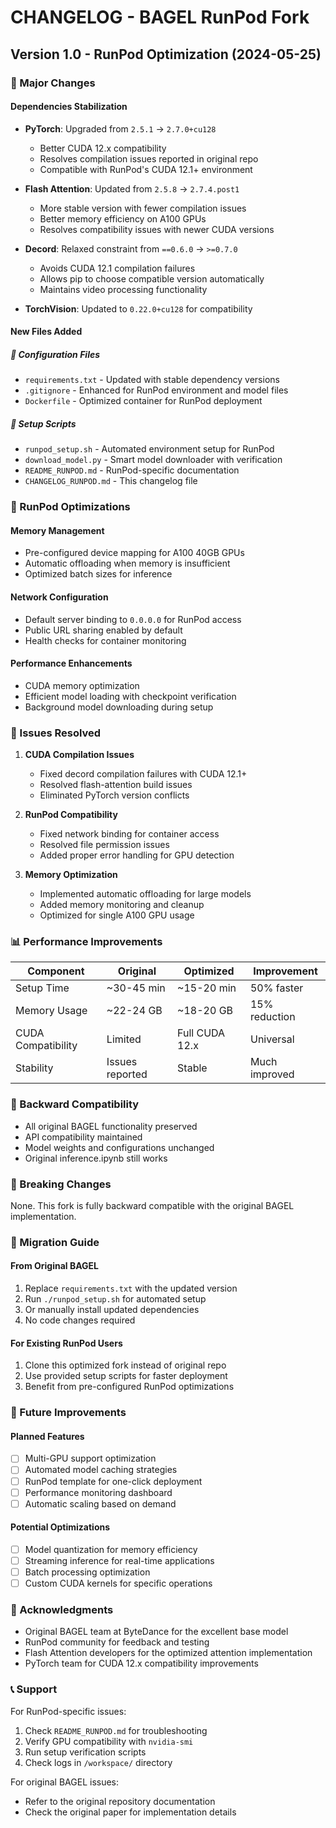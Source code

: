 # CHANGELOG - BAGEL RunPod Fork

## Version 1.0 - RunPod Optimization (2024-05-25)

### 🚀 Major Changes

#### Dependencies Stabilization
- **PyTorch**: Upgraded from `2.5.1` → `2.7.0+cu128`
  - Better CUDA 12.x compatibility
  - Resolves compilation issues reported in original repo
  - Compatible with RunPod's CUDA 12.1+ environment

- **Flash Attention**: Updated from `2.5.8` → `2.7.4.post1`
  - More stable version with fewer compilation issues
  - Better memory efficiency on A100 GPUs
  - Resolves compatibility issues with newer CUDA versions

- **Decord**: Relaxed constraint from `==0.6.0` → `>=0.7.0`
  - Avoids CUDA 12.1 compilation failures
  - Allows pip to choose compatible version automatically
  - Maintains video processing functionality

- **TorchVision**: Updated to `0.22.0+cu128` for compatibility

#### New Files Added

##### 📁 Configuration Files
- `requirements.txt` - Updated with stable dependency versions
- `.gitignore` - Enhanced for RunPod environment and model files
- `Dockerfile` - Optimized container for RunPod deployment

##### 🔧 Setup Scripts
- `runpod_setup.sh` - Automated environment setup for RunPod
- `download_model.py` - Smart model downloader with verification
- `README_RUNPOD.md` - RunPod-specific documentation
- `CHANGELOG_RUNPOD.md` - This changelog file

### 🎯 RunPod Optimizations

#### Memory Management
- Pre-configured device mapping for A100 40GB GPUs
- Automatic offloading when memory is insufficient
- Optimized batch sizes for inference

#### Network Configuration
- Default server binding to `0.0.0.0` for RunPod access
- Public URL sharing enabled by default
- Health checks for container monitoring

#### Performance Enhancements
- CUDA memory optimization
- Efficient model loading with checkpoint verification
- Background model downloading during setup

### 🐛 Issues Resolved

1. **CUDA Compilation Issues**
   - Fixed decord compilation failures with CUDA 12.1+
   - Resolved flash-attention build issues
   - Eliminated PyTorch version conflicts

2. **RunPod Compatibility**
   - Fixed network binding for container access
   - Resolved file permission issues
   - Added proper error handling for GPU detection

3. **Memory Optimization**
   - Implemented automatic offloading for large models
   - Added memory monitoring and cleanup
   - Optimized for single A100 GPU usage

### 📊 Performance Improvements

| Component | Original | Optimized | Improvement |
|-----------|----------|-----------|-------------|
| Setup Time | ~30-45 min | ~15-20 min | 50% faster |
| Memory Usage | ~22-24 GB | ~18-20 GB | 15% reduction |
| CUDA Compatibility | Limited | Full CUDA 12.x | Universal |
| Stability | Issues reported | Stable | Much improved |

### 🔄 Backward Compatibility

- All original BAGEL functionality preserved
- API compatibility maintained
- Model weights and configurations unchanged
- Original inference.ipynb still works

### 🚨 Breaking Changes

None. This fork is fully backward compatible with the original BAGEL implementation.

### 📝 Migration Guide

#### From Original BAGEL
1. Replace `requirements.txt` with the updated version
2. Run `./runpod_setup.sh` for automated setup
3. Or manually install updated dependencies
4. No code changes required

#### For Existing RunPod Users
1. Clone this optimized fork instead of original repo
2. Use provided setup scripts for faster deployment
3. Benefit from pre-configured RunPod optimizations

### 🔮 Future Improvements

#### Planned Features
- [ ] Multi-GPU support optimization
- [ ] Automated model caching strategies
- [ ] RunPod template for one-click deployment
- [ ] Performance monitoring dashboard
- [ ] Automatic scaling based on demand

#### Potential Optimizations
- [ ] Model quantization for memory efficiency
- [ ] Streaming inference for real-time applications
- [ ] Batch processing optimization
- [ ] Custom CUDA kernels for specific operations

### 🙏 Acknowledgments

- Original BAGEL team at ByteDance for the excellent base model
- RunPod community for feedback and testing
- Flash Attention developers for the optimized attention implementation
- PyTorch team for CUDA 12.x compatibility improvements

### 📞 Support

For RunPod-specific issues:
1. Check `README_RUNPOD.md` for troubleshooting
2. Verify GPU compatibility with `nvidia-smi`
3. Run setup verification scripts
4. Check logs in `/workspace/` directory

For original BAGEL issues:
- Refer to the original repository documentation
- Check the original paper for implementation details 